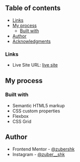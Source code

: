 
## Table of contents

  - [Links](#links)
- [My process](#my-process)
  - [Built with](#built-with)
- [Author](#author)
- [Acknowledgments](#acknowledgments)

### Links

- Live Site URL: [live site](https://order-summary-component-challenge-hub-by-zubershk.netlify.app/)

## My process

### Built with

- Semantic HTML5 markup
- CSS custom properties
- Flexbox
- CSS Grid


## Author

- Frontend Mentor - [@zubershk](https://www.frontendmentor.io/profile/zubershk)
- Instagram - [@zuber__shk](https://instagram.com/zuber__shk?utm_medium=copy_link)
